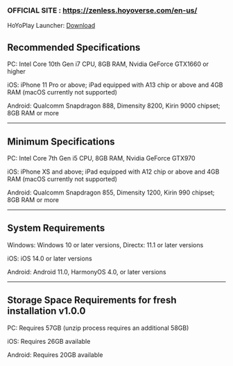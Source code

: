 ### OFFICIAL SITE : https://zenless.hoyoverse.com/en-us/
HoYoPlay Launcher: [Download](https://hoyoplay.hoyoverse.com)

## Recommended Specifications

PC: Intel Core 10th Gen i7 CPU, 8GB RAM, Nvidia GeForce GTX1660 or higher

iOS: iPhone 11 Pro or above; iPad equipped with A13 chip or above and 4GB RAM (macOS currently not supported)

Android: Qualcomm Snapdragon 888, Dimensity 8200, Kirin 9000 chipset; 8GB RAM or more

<hr>

## Minimum Specifications

PC: Intel Core 7th Gen i5 CPU, 8GB RAM, Nvidia GeForce GTX970

iOS: iPhone XS and above; iPad equipped with A12 chip or above and 4GB RAM (macOS currently not supported)

Android: Qualcomm Snapdragon 855, Dimensity 1200, Kirin 990 chipset; 8GB RAM or more

<hr>

## System Requirements

Windows: Windows 10 or later versions, Directx: 11.1 or later versions

iOS: iOS 14.0 or later versions

Android: Android 11.0, HarmonyOS 4.0, or later versions

<hr>

## Storage Space Requirements for fresh installation v1.0.0

PC: Requires 57GB (unzip process requires an additional 58GB)

iOS: Requires 26GB available

Android: Requires 20GB available
